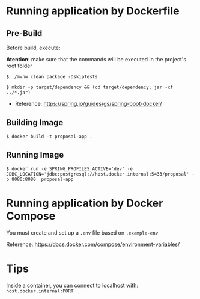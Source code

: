 # Running application by Dockerfile

## Pre-Build

Before build, execute:

**Atention**: make sure that the commands will be executed in the project's root folder


```
$ ./mvnw clean package -DskipTests
```

```
$ mkdir -p target/dependency && (cd target/dependency; jar -xf ../*.jar)
```

- Reference: https://spring.io/guides/gs/spring-boot-docker/

## Building Image

```
$ docker build -t proposal-app .
```

## Running Image

```
$ docker run -e SPRING_PROFILES_ACTIVE='dev' -e JDBC_LOCATION='jdbc:postgresql://host.docker.internal:5433/proposal' -p 8080:8080  proposal-app
```

# Running application by Docker Compose

You must create and set up a `.env` file based on `.example-env`

Reference: https://docs.docker.com/compose/environment-variables/

# Tips

Inside a container, you can connect to localhost with: `host.docker.internal:PORT`